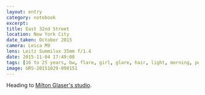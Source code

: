 ```yaml
--- 
layout: entry
category: notebook
excerpt:
title: East 32nd Street
location: New York City
date_taken: October 2015
camera: Leica M9
lens: Leitz Summilux 35mm f/1.4
date: 2015-11-04 17:49:08
tags: [16 to 25 years, bw, flare, girl, glare, hair, light, morning, pedestrian, skirt, street, sun, walking]
image: GRS-20151029-090151
---
```

Heading to [Milton Glaser's studio](http://hypertexthero.com/logbook/2015/10/dolce/).